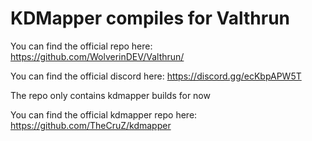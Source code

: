 # KDMapper compiles for Valthrun
You can find the official repo here: https://github.com/WolverinDEV/Valthrun/

You can find the official discord here: https://discord.gg/ecKbpAPW5T

The repo only contains kdmapper builds for now

You can find the official kdmapper repo here: https://github.com/TheCruZ/kdmapper
